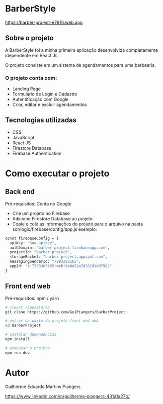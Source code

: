 # BarberStyle

https://barber-project-e7916.web.app

## Sobre o projeto

A BarberStyle foi a minha primeira aplicação desenvolvida completamente idependente em React Js. 

O projeto consiste em um sistema de agendamentos para uma barbearia.

### O projeto conta com:
- Landing Page
- Formulário de Login e Cadastro
- Autentificação com Google
- Criar, editar e excluir agendamentos

## Tecnologias utilizadas
- CSS
- JavaScript
- React JS
- Firestore Database
- Firebase Authentication

# Como executar o projeto

## Back end
Pré-requisitos: Conta no Google

- Crie um projeto no Firebase
- Adicione Firestore Database ao projeto
- Copie e cole as informações do projeto para o arquivo na pasta scr/logic/firebase/config/app.js
  exemplo:
```bash
const firebaseConfig = {
  apiKey: "Sua apikey",
  authDomain: "barber-project.firebaseapp.com",
  projectId: "barber-project",
  storageBucket: "barber-project.appspot.com",
  messagingSenderId: "7293385165",
  appId: "1:7293385165:web:9e8a52a7d282d1dd7502"
}
```

## Front end web
Pré-requisitos: npm / yarn

```bash
# clonar repositório
git clone https://github.com/GuiPiangers/barberProject

# entrar na pasta do projeto front end web
cd barberProject

# instalar dependências
npm install

# executar o projeto
npm run dev
```

# Autor

Guilherme Eduardo Martins Piangers

https://www.linkedin.com/in/guilherme-piangers-431a1a27b/
